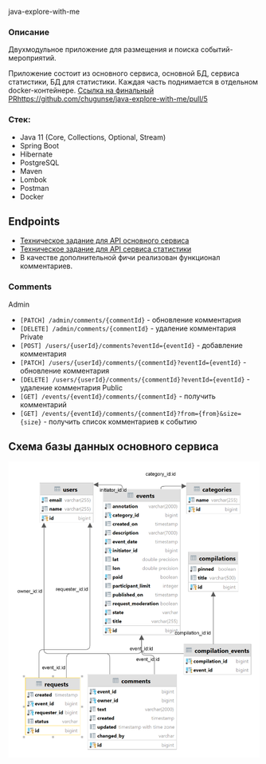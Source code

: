 java-explore-with-me
### Описание
Двухмодульное приложение для размещения и поиска событий-мероприятий.

Приложение состоит из основного сервиса, основной БД, сервиса статистики, БД для статистики. 
Каждая часть поднимается в отдельном docker-контейнере.
[Ссылка на финальный PR](https://github.com/StRaiGT/java-explore-with-me/pull/3)https://github.com/chugunse/java-explore-with-me/pull/5


### Стек:
- Java 11 (Core, Collections, Optional, Stream)
- Spring Boot
- Hibernate
- PostgreSQL
- Maven
- Lombok
- Postman
- Docker


## Endpoints
- [Техническое задание для API основного сервиса](./ewm-main-service-spec.json)
- [Техническое задание для API сервиса статистики](./ewm-stats-service-spec.json)
- В качестве дополнительной фичи реализован функционал комментариев.

### Comments
Admin
- `[PATCH] /admin/comments/{commentId}` - обновление комментария
- `[DELETE] /admin/comments/{commentId}` - удаление комментария
Private
- `[POST] /users/{userId}/comments?eventId={eventId}` - добавление комментария
- `[PATCH] /users/{userId}/comments/{commentId}?eventId={eventId}` - обновление комментария
- `[DELETE] /users/{userId}/comments/{commentId}?eventId={eventId}` - удаление комментария
Public
- `[GET] /events/{eventId}/comments/{commentId}` - получить комментарий
- `[GET] /events/{eventId}/comments/{commentId}?from={from}&size={size}` - получить список комментариев к событию

## Схема базы данных основного сервиса
![](dbdiagram.png)